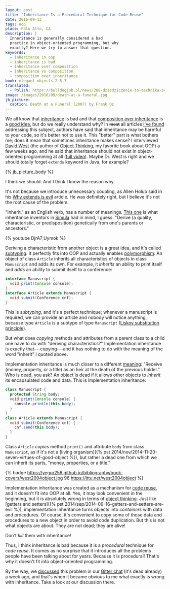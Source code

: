 ```yaml
---
layout: post
title: "Inheritance Is a Procedural Technique for Code Reuse"
date: 2016-09-13
tags: oop
place: Palo Alto, CA
description: |
  Inheritance is generally considered a bad
  practice in object-oriented programming, but why
  exactly? Here we try to answer that question.
keywords:
  - inheritance in oop
  - inheritance is bad
  - inheritance over composition
  - inheritance vs composition
  - composition over inheritance
book: elegant-objects-2 5.7
translated:
  - Polish: https://bulldogjob.pl/news/288-dziedziczenie-to-technika-proceduralna
image: /images/2016/09/death-at-a-funeral.jpg
jb_picture:
  caption: Death at a Funeral (2007) by Frank Oz
---
```


We all know that
[inheritance](https://en.wikipedia.org/wiki/Inheritance_(object-oriented_programming))
is bad and that
[composition over inheritance](https://en.wikipedia.org/wiki/Composition_over_inheritance)
is a
[good idea](http://programmers.stackexchange.com/questions/65179),
but do we really understand why?
In ~~most~~ all articles
[I've found](https://www.google.com/search?q=inheritance+is+bad)
addressing this subject, authors have said that inheritance may be harmful
to your code, so it's better not to use it. This "better" part is what bothers me;
does it mean that sometimes inheritance makes sense?
I interviewed [David West](http://davewest.us/)
(the author of [Object Thinking](https://amzn.to/266oJr4), my favorite book about OOP)
a few weeks ago, and he said that inheritance should not exist in
object-oriented programming at all ([full video](https://www.youtube.com/watch?v=s-hdZZzMCac)).
Maybe Dr. West is right and we should totally forget `extends` keyword in Java,
for example?

<!--more-->

{% jb_picture_body %}

I think we should. And I think I know the reason why.

It's not because we introduce unnecessary coupling, as Allen Holub said in his
[Why extends is evil](https://www.javaworld.com/article/2073649/core-java/why-extends-is-evil.html) article.
He was definitely right, but I believe it's not the root cause of the problem.

"Inherit," as an English verb, has a number of meanings.
[This one](https://www.oxforddictionaries.com/us/definition/american_english/inherit)
is what inheritance inventors in [Simula](https://en.wikipedia.org/wiki/Simula) had in mind, I guess:
"Derive (a quality, characteristic, or predisposition) genetically from one's parents or ancestors."

{% youtube DjrA7_Uymok %}

Deriving a characteristic from another object is a great idea, and it's called
[subtyping](https://en.wikipedia.org/wiki/Subtyping).
It perfectly fits into OOP and actually enables
[polymorphism](https://en.wikipedia.org/wiki/Polymorphism_%28computer_science%29):
An object of class `Article` inherits all characteristics of objects in class `Manuscript`
and adds its own. For example, it _inherits_ an ability to print itself
and _adds_ an ability to submit itself to a conference:

```java
interface Manuscript {
  void print(Console console);
}
interface Article extends Manuscript {
  void submit(Conference cnf);
}
```

This is _subtyping_, and it's a perfect technique; whenever a
manuscript is required, we can provide an article and nobody will
notice anything, because type `Article` is a subtype of type `Manuscript`
([Liskov substitution principle](https://en.wikipedia.org/wiki/Liskov_substitution_principle)).

But what does _copying_ methods and attributes from a parent class to a child
one have to do with "deriving characteristics?" Implementation inheritance
is exactly that---copying---and it has nothing to do with the meaning
of the word "inherit" I quoted above.

Implementation inheritance is much closer to a different
[meaning](https://www.oxforddictionaries.com/us/definition/american_english/inherit):
"Receive (money, property, or a title) as an heir at the death of the previous holder."
Who is dead, you ask? An object is dead if it allows other objects to
_inherit_ its encapsulated code and data. This is implementation
inheritance:

```java
class Manuscript {
  protected String body;
  void print(Console console) {
    console.println(this.body);
  }
}
class Article extends Manuscript {
  void submit(Conference cnf) {
    cnf.send(this.body);
  }
}
```

Class `Article` _copies_ method `print()` and attribute `body`
from class `Manuscript`, as if it's not a
[living organism]({% pst 2014/nov/2014-11-20-seven-virtues-of-good-object %}), but rather a dead
one from which we can inherit its parts, "money, properties, or a title."

{% badge https://yegor256.github.io/bibliography/book-covers/west2004object.jpg 96 https://jttu.net/west2004object %}

Implementation inheritance was created as a mechanism for
[code reuse](https://en.wikipedia.org/wiki/Code_reuse),
and it doesn't fit into OOP at all. Yes, it may look convenient in the
beginning, but it is absolutely wrong in terms of [object thinking](https://amzn.to/266oJr4).
Just like [getters and setters]({% pst 2014/sep/2014-09-16-getters-and-setters-are-evil %}),
implementation inheritance turns
objects into _containers_ with data and procedures. Of course, it's
convenient to copy some of those data and procedures to a new object
in order to avoid code duplication. But this is not what objects are about. They
are not dead; they are alive!

Don't _kill_ them with inheritance!

Thus, I think inheritance is bad because it is a _procedural_ technique for _code reuse_.
It comes as no surprise that it introduces all the problems people have been talking about for years.
Because it is procedural!
That's why it doesn't fit into object-oriented programming.

By the way, we [discussed](https://gitter.im/yegor256/elegantobjects?at=57bcd2e4cd00bdff6e745584)
this problem in our
[Gitter chat](https://gitter.im/yegor256/elegantobjects) (it's dead already)
a week ago, and that's when it became obvious to me what exactly is
wrong with inheritance. Take a look at our discussion there.
